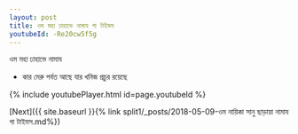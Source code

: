 ```yaml
---
layout: post
title: ওম মহা ঢাহাভে নামায গা টাইমস
youtubeId: -Re20cw5f5g
---
```

 
 
 ওম মহা ঢাহাভে নামায  
 
 -  কার মেরু পর্বত আছে যার খনিজ প্রচুর রয়েছে 
 
  
 
  
 
 
 
 
 
 


{% include youtubePlayer.html id=page.youtubeId %}
 
[Next]({{ site.baseurl }}{% link  split1/_posts/2018-05-09-ওম নায়িকা সানু ছাড়ায়া নামায গা টাইমস.md%})
 
